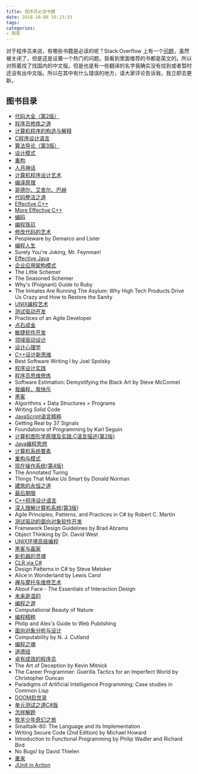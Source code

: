 ```yaml
---
title: 程序员必读书籍
date: 2018-10-08 16:13:33
tags:
categories:
- 随笔
---
```

对于程序员来说，有哪些书籍是必读的呢？Stack Overflow 上有一个[问题](https://stackoverflow.com/questions/1711/what-is-the-single-most-influential-book-every-programmer-should-read?page=1&tab=active#tab-top)，虽然被关闭了，但是这是设置一个热门的问题。我看到里面推荐的书都是英文的。所以对照着找了找国内的中文版。但是也是有一些翻译的名字我确实没有找到或者暂时还没有出中文版。所以在其中有什么错误的地方，请大家评论告诉我，我立即去更新。

## 图书目录

- [代码大全（第2版）](https://book.douban.com/subject/1477390/)
- [程序员修炼之道](https://book.douban.com/subject/5387402/)
- [计算机程序的构造与解释](https://book.douban.com/subject/1148282/)
- [C程序设计语言](https://book.douban.com/subject/1139336/)
- [算法导论（第3版）](https://book.douban.com/subject/20432061/)
- [设计模式](https://book.douban.com/subject/1052241/)
- [重构](https://book.douban.com/subject/4262627/)
- [人月神话](https://book.douban.com/subject/26358448/)
- [计算机程序设计艺术](https://book.douban.com/subject/1130500/)
- [编译原理](https://book.douban.com/subject/3296317/)
- [哥德尔、艾舍尔、巴赫](https://book.douban.com/subject/1291204/)
- [代码整洁之道](https://book.douban.com/subject/5442024/)
- [Effective C++](https://book.douban.com/subject/5387403/)
- [More Effective C++](https://book.douban.com/subject/5908727/)
- [编码](https://book.douban.com/subject/20260928/)
- [编程珠玑](https://book.douban.com/subject/3227098/)
- [修改代码的艺术](https://book.douban.com/subject/2248759/)
- Peopleware by Demarco and Lister
- [编程人生](https://book.douban.com/subject/5355285/)
- Surely You're Joking, Mr. Feynman!
- [Effective Java](https://book.douban.com/subject/3360807/)
- [企业应用架构模式](https://book.douban.com/subject/4826290/)
- The Little Schemer
- The Seasoned Schemer
- Why's (Poignant) Guide to Ruby
- The Inmates Are Running The Asylum: Why High Tech Products Drive Us Crazy and How to Restore the Sanity
- [UNIX编程艺术](https://book.douban.com/subject/11609943/)
- [测试驱动开发](https://book.douban.com/subject/25735501/)
- Practices of an Agile Developer
- [点石成金](https://book.douban.com/subject/26313852/)
- [敏捷软件开发](https://book.douban.com/subject/5348122/)
- [领域驱动设计](https://book.douban.com/subject/26819666/)
- [设计心理学](https://book.douban.com/subject/26102860/)
- [C++设计新思维](https://book.douban.com/subject/1119904/)
- Best Software Writing I by Joel Spolsky
- [程序设计实践](https://book.douban.com/subject/6524000/)
- [程序员思维修炼](https://book.douban.com/subject/26268555/)
- Software Estimation: Demystifying the Black Art by Steve McConnel
- [我编程，我快乐](https://book.douban.com/subject/4923179/)
- [黑客](https://book.douban.com/subject/6860890/)
- Algorithms + Data Structures = Programs
- Writing Solid Code
- [JavaScript语言精粹](https://book.douban.com/subject/3590768/)
- Getting Real by 37 Signals
- Foundations of Programming by Karl Seguin
- [计算机图形学原理及实践:C语言描述(第2版)](https://book.douban.com/subject/1230412/)
- [Java编程思想](https://book.douban.com/subject/2130190/)
- [计算机系统要素](https://book.douban.com/subject/1998341/)
- [重构与模式](https://book.douban.com/subject/20393327/)
- [现在操作系统(第4版)](https://book.douban.com/subject/27096665/)
- The Annotated Turing
- Things That Make Us Smart by Donald Norman
- [建筑的永恒之道](https://book.douban.com/subject/1177969/)
- [最后期限](https://book.douban.com/subject/1231972/)
- [C++程序设计语言](https://book.douban.com/subject/4604591/)
- [深入理解计算机系统(第3版)](https://book.douban.com/subject/26912767/)
- Agile Principles, Patterns, and Practices in C# by Robert C. Martin
- [测试驱动的面向对象软件开发](https://book.douban.com/subject/4910582/)
- Framework Design Guidelines by Brad Abrams
- Object Thinking by Dr. David West
- [UNIX环境高级编程](https://book.douban.com/subject/26790211/)
- [黑客与画家](https://book.douban.com/subject/25910539/)
- [新机器的灵魂](https://book.douban.com/subject/6851207/)
- [CLR via C#](https://book.douban.com/subject/26285940/)
- Design Patterns in C# by Steve Metsker
- Alice in Wonderland by Lewis Carol
- [禅与摩托车维修艺术](https://book.douban.com/subject/6811366/)
- About Face - The Essentials of Interaction Design
- [未来是湿的](https://book.douban.com/subject/3735295/)
- [编程之道](https://book.douban.com/subject/1899158/)
- Computational Beauty of Nature
- [编程精粹](https://book.douban.com/subject/3406939/)
- Philip and Alex's Guide to Web Publishing
- [面向对象分析与设计](https://book.douban.com/subject/11509672/)
- Computability by N. J. Cutland
- [编程之魂](https://book.douban.com/subject/4719230/)
- [道德经](https://book.douban.com/subject/1059258/)
- [卓有成效的程序员](https://book.douban.com/subject/4214142/)
- The Art of Deception by Kevin Mitnick
- The Career Programmer: Guerilla Tactics for an Imperfect World by Christopher Duncan
- Paradigms of Artificial Intelligence Programming: Case studies in Common Lisp
- [DOOM启世录](https://book.douban.com/subject/26642310/)
- [单元测试之道C#版](https://book.douban.com/subject/1239654/)
- [怎样解题](https://book.douban.com/subject/6983584/)
- [牧羊少年奇幻之旅](https://book.douban.com/subject/3608208/)
- Smalltalk-80: The Language and its Implementation
- Writing Secure Code (2nd Edition) by Michael Howard
- Introduction to Functional Programming by Philip Wadler and Richard Bird
- No Bugs! by David Thielen
- [重来](https://book.douban.com/subject/30184215/)
- [JUnit in Action](https://book.douban.com/subject/1231231/)
